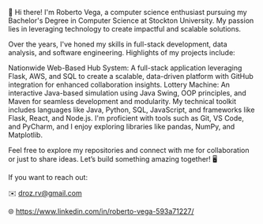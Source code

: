 👋
Hi there! I'm Roberto Vega, a computer science enthusiast pursuing my Bachelor's Degree in Computer Science at Stockton University. My passion lies in leveraging technology to create impactful and scalable solutions.

Over the years, I've honed my skills in full-stack development, data analysis, and software engineering. Highlights of my projects include:

Nationwide Web-Based Hub System: A full-stack application leveraging Flask, AWS, and SQL to create a scalable, data-driven platform with GitHub integration for enhanced collaboration insights.
Lottery Machine: An interactive Java-based simulation using Java Swing, OOP principles, and Maven for seamless development and modularity.
My technical toolkit includes languages like Java, Python, SQL, JavaScript, and frameworks like Flask, React, and Node.js. I'm proficient with tools such as Git, VS Code, and PyCharm, and I enjoy exploring libraries like pandas, NumPy, and Matplotlib.

Feel free to explore my repositories and connect with me for collaboration or just to share ideas. Let’s build something amazing together! 🖥️

If you want to reach out:

✉️ droz.rv@gmail.com

🌐 https://www.linkedin.com/in/roberto-vega-593a71227/
<!---
robertoV00/robertoV00 is a ✨ special ✨ repository because its `README.md` (this file) appears on your GitHub profile.
You can click the Preview link to take a look at your changes.
--->
